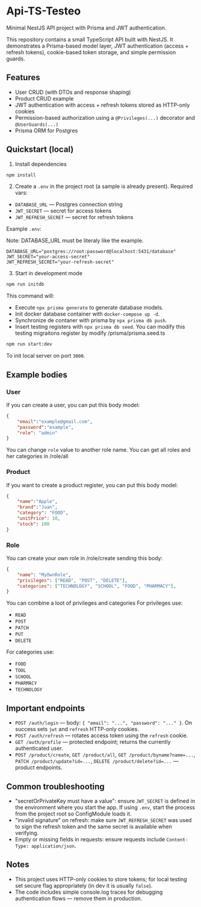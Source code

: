 # Api-TS-Testeo

Minimal NestJS API project with Prisma and JWT authentication.

This repository contains a small TypeScript API built with NestJS. It
demonstrates a Prisma-based model layer, JWT authentication (access + refresh
tokens), cookie-based token storage, and simple permission guards.

## Features

- User CRUD (with DTOs and response shaping)
- Product CRUD example
- JWT authentication with access + refresh tokens stored as HTTP-only cookies
- Permission-based authorization using a `@Privileges(...)` decorator and `@UserGuards(...)`
- Prisma ORM for Postgres

## Quickstart (local)

1. Install dependencies

```bash
npm install
```

2. Create a `.env` in the project root (a sample is already present).
	 Required vars:

- `DATABASE_URL` — Postgres connection string
- `JWT_SECRET` — secret for access tokens
- `JWT_REFRESH_SECRET` — secret for refresh tokens

Example `.env`:

Note: DATABASE_URL must be literaly like the example.

```properties
DATABASE_URL="postgres://root:password@localhost:5431/database"
JWT_SECRET="your-access-secret"
JWT_REFRESH_SECRET="your-refresh-secret"
```

3. Start in development mode

```bash
npm run initdb
```
This command will:
- Execute `npx prisma generate` to generate database models.
- Init docker database container with `docker-compose up -d`.
- Synchronize de contaner with prisma by `npx prisma db push`.
- Insert testing registers with `npx prisma db seed`. You can modify this testing migraitons register by modify /prisma/prisma.seed.ts

```bash
npm run start:dev
```
To init local server on port `3000`.

## Example bodies

### User
If you can create a user, you can put this body model:
```json
{
    "email":"example@gmail.com",
    "password":"example",
    "role": "admin"
}
```
You can change `role` value to another role name. You can get all roles and her categories in /role/all

### Product

If you want to create a product register, you can put this body model:
```json
{
    "name":"Apple",
    "brand":"Juan",
	"category": "FOOD",
    "unitPrice": 10,
    "stock": 100
}
```

### Role
You can create your own role in /role/create sending this body:
```json
{
	"name": "MyOwnRole",
	"privileges": ["READ", "POST", "DELETE"],
	"categories": ["TECHNOLOGY", "SCHOOL", "FOOD", "PHARMACY"],
}
```
You can combine a loot of privileges and categories
For privileges use:
- `READ`
- `POST`
- `PATCH`
- `PUT`
- `DELETE`

For categories use:
- `FOOD`
- `TOOL`
- `SCHOOL`
- `PHARMACY`
- `TECHNOLOGY`

## Important endpoints

- `POST /auth/login` — body: `{ "email": "...", "password": "..." }`.
	On success sets `jwt` and `refresh` HTTP-only cookies.
- `POST /auth/refresh` — rotates access token using the `refresh` cookie.
- `GET /auth/profile` — protected endpoint; returns the currently authenticated user.
- `POST /product/create`, `GET /product/all`, `GET /product/byname?name=...`,
	`PATCH /product/update?id=...`, `DELETE /product/delete?id=...` — product endpoints.

## Common troubleshooting

- "secretOrPrivateKey must have a value": ensure `JWT_SECRET` is defined in the
	environment where you start the app. If using `.env`, start the process from the
	project root so ConfigModule loads it.
- "invalid signature" on refresh: make sure `JWT_REFRESH_SECRET` was used to sign
	the refresh token and the same secret is available when verifying.
- Empty or missing fields in requests: ensure requests include `Content-Type: application/json`.

## Notes

- This project uses HTTP-only cookies to store tokens; for local testing set secure flag
	appropriately (in dev it is usually `false`).
- The code includes simple console.log traces for debugging authentication flows —
	remove them in production.

